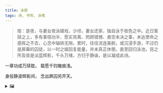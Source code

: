 ```yaml
---
title: 泳夜
tags: 诗, 书写, 泳夜
---
```


> 按：是夜，与妻女夜泳嬉戏，少顷，妻女还家，独自泳于夜色之中。近日案牍之上，多有事倍功半、愿实背离、罔顾错憾、悬空未决之事，未达使命之感挥之不去，心念中轴转无隙。累时，往往流连美剧，或沉浸手游，不过仍是屏幕的囚徒，以一时之娱回复能量，并未真正休憩。直至回归泳池，目之所及皆是淡蓝辉影，千头万绪，方归于静谧，是以凝成此诗。

一章功成万牍耽，
载愿千钧辙痕浅。

身投静波辉影间，
念出屏囚另开天。

<details><summary>🖼️</summary>

![](writings/images/2017-07-14-22-51-yong-ye.JPG)

</details>

